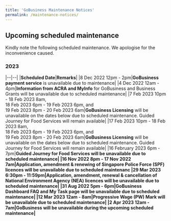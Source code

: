 ```yaml
---
title: 'GoBusiness Maintenance Notices'
permalink: /maintenance-notices/
---
```


## Upcoming scheduled maintenance

Kindly note the following scheduled maintenance. We apologise for the inconvenience caused.

### 2023
|--|--|
|<b>Scheduled Date</b>|<b>Remarks</b>|
|8 Dec 2022 12pm - 2pm|<b>GoBusiness payment service</b> is unavailable due to maintenance|
|4 Dec 2022 12am - 4pm|<b>Information from ACRA and MyInfo</b> for GoBusiness and Business Grants will be unavailable due to scheduled maintenance|
|7 Feb 2023 10pm - 18 Feb 2023 8am,<br>18 Feb 2023 6pm - 19 Feb 2023 6pm, and<br>19 Feb 2023 8pm - 20 Feb 2023 6am|<b>GoBusiness Licensing</b> will be unavailable on the dates below due to scheduled maintenance. Guided Journey for Food Services will remain available|
|17 Feb 2023 10pm - 18 Feb 2023 8am,<br>18 Feb 2023 6pm - 19 Feb 2023 6pm, and<br>19 Feb 2023 8pm - 20 Feb 2023 6am|<b>GoBusiness Licensing</b> will be unavailable on the dates below due to scheduled maintenance. Guided Journey for Food Services will remain available|
|16 February 2023 6pm - 7pm|<b>Guided Journey for Food Services<b> will be unavailable due to scheduled maintenance|
|16 Nov 2022 8pm - 17 Nov 2022 7am|Application, amendment & renewing of <b>Singapore Police Force (SPF) licences</b> will be unavailable due to scheduled maintenanc
|29 Mar 2023 6:30pm - 11:59pm|Application, amendment, renewal & cancellation of <b>National Environment Agency (NEA)</b> licences will be unavailable due to scheduled maintenance|
|31 Aug 2022 5pm - 6pm|GoBusiness Dashboard FAQ and My Task page</b> will be unavailable due to scheduled maintenance|
|12 Mar 2023 12am - 8am|<b>Progressive Wage (PW) Mark</b> will be unavailable due to scheduled maintenance|
|2 Apr 2023 12am - 7am|<b>GoBusiness will be unavailable during the upcoming scheduled maintenance</b>|


<script src="/jquery/jquery.min.js"></script>
<script src="/jquery/resize-tables.js"></script>
